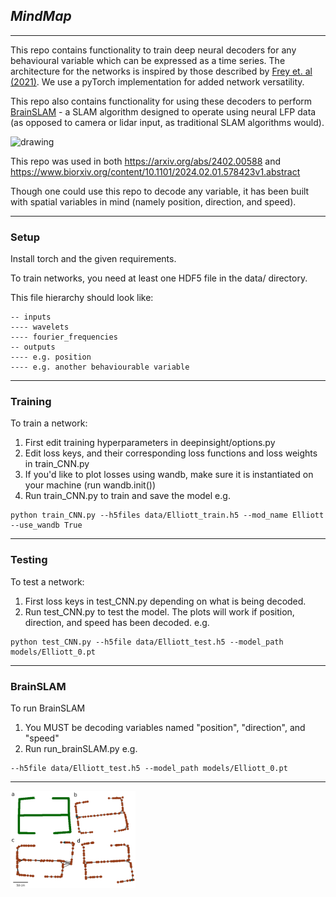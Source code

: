 ## *MindMap*

---

This repo contains functionality to train deep neural decoders for any behavioural variable which can be expressed as 
a time series. The architecture for the networks is inspired by those described by 
[Frey et. al (2021)](https://elifesciences.org/articles/66551). We use a pyTorch implementation for added network 
versatility. 

This repo also contains functionality for using these decoders to perform [BrainSLAM](https://arxiv.org/abs/2402.00588) - 
a SLAM algorithm designed to operate using neural
LFP data (as opposed to camera or lidar input, as traditional SLAM algorithms would).

<img src="BrainSLAM.gif" alt="drawing"/>

This repo was used in both https://arxiv.org/abs/2402.00588 and https://www.biorxiv.org/content/10.1101/2024.02.01.578423v1.abstract

Though one could use this repo to decode any variable, it has been built with spatial variables in mind
(namely position, direction, and speed).

---

### Setup

Install torch and the given requirements. 

To train networks, you need at least one HDF5 file in the data/ directory.

This file hierarchy should look like:
```
-- inputs
---- wavelets
---- fourier_frequencies
-- outputs
---- e.g. position
---- e.g. another behaviourable variable
```

---

### Training

To train a network: 
1. First edit training hyperparameters in deepinsight/options.py
2. Edit loss keys, and their corresponding loss functions and loss weights in train_CNN.py
3. If you'd like to plot losses using wandb, make sure it is instantiated on your machine (run wandb.init())
4. Run train_CNN.py to train and save the model e.g.
```
python train_CNN.py --h5files data/Elliott_train.h5 --mod_name Elliott --use_wandb True
```

---

### Testing

To test a network: 
1. First loss keys in test_CNN.py depending on what is being decoded.
2. Run test_CNN.py to test the model. The plots will work if position, direction, and speed has been decoded. e.g.
```
python test_CNN.py --h5file data/Elliott_test.h5 --model_path models/Elliott_0.pt
```

---

### BrainSLAM

To run BrainSLAM
1. You MUST be decoding variables named "position", "direction", and "speed"
2. Run run_brainSLAM.py e.g.
```
--h5file data/Elliott_test.h5 --model_path models/Elliott_0.pt
```

---

<img src="thumbnail.png" alt="drawing" width="200"/>

